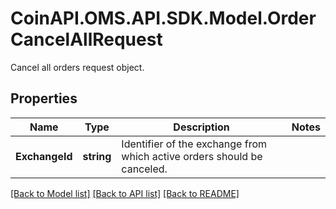 # CoinAPI.OMS.API.SDK.Model.OrderCancelAllRequest
Cancel all orders request object.
## Properties

Name | Type | Description | Notes
------------ | ------------- | ------------- | -------------
**ExchangeId** | **string** | Identifier of the exchange from which active orders should be canceled. | 

[[Back to Model list]](../README.md#documentation-for-models) [[Back to API list]](../README.md#documentation-for-api-endpoints) [[Back to README]](../README.md)


